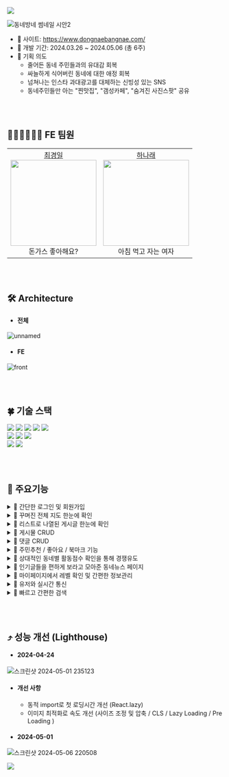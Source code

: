 <img src="https://capsule-render.vercel.app/api?type=waving&color=0:85daff,100:6799fe&height=100" />

![동네방네 썸네일 시안2](https://github.com/Nawabali-project/Nawabali-FE/assets/80045891/a0a3aa24-c2a2-46f9-872a-b66258c6d6ce)

* 🔗 사이트: https://www.dongnaebangnae.com/
* 📆 개발 기간: 2024.03.26 ~ 2024.05.06 (총 6주)
* 🌱 기획 의도
  * 줄어든 동네 주민들과의 유대감 회복
  * 싸늘하게 식어버린 동네에 대한 애정 회복
  * 넘쳐나는 인스타 과대광고를 대체하는 신빙성 있는 SNS
  * 동네주민들만 아는 "찐맛집", "갬성카페", "숨겨진 사진스팟" 공유


<br><br>
## 🧑🏻‍💻👩🏻‍💻 FE 팀원
<table>
  <tbody>
    <tr>
      <td align="center">
        <a href="https://github.com/inhachoi">최경일</a><br />
        <img src="https://scontent-ssn1-1.cdninstagram.com/v/t51.2885-15/387265705_688108082998779_5231387308078165349_n.jpg?stp=dst-jpg_s150x150&_nc_ht=scontent-ssn1-1.cdninstagram.com&_nc_cat=103&_nc_ohc=VqkETrfmL_EQ7kNvgEz6-fE&edm=AGXveE0BAAAA&ccb=7-5&oh=00_AfAokniF-Ao9PXx3EFNym1c8mseIwhiJYnrkuLYkRZ5aaA&oe=66382C92&_nc_sid=cf751b" width="200px;" alt=""/><br />
         돈가스 좋아해요? <br />
        </td>
      <td align="center">
        <a href="https://github.com/1roo">하나래</a><br />
        <img src="https://scontent-ssn1-1.cdninstagram.com/v/t51.12442-15/69368022_980938318926608_4714438118412745851_n.jpg?stp=c0.398.1024.1024a_dst-jpg_e35_s150x150&_nc_ht=scontent-ssn1-1.cdninstagram.com&_nc_cat=108&_nc_ohc=YjyM_2KJLjcQ7kNvgGYoJvc&edm=AGXveE0BAAAA&ccb=7-5&oh=00_AfANWQdR07IR3pkt-AVZfkHDuHN0o4KrN9koCeWCXOnnyw&oe=66343A24&_nc_sid=cf751b" width="200px;" alt=""/><br />
         아침 먹고 자는 여자 <br />
        </td>
    </tr>
  </tbody>
</table>


<br><br>
## 🛠 Architecture
* #### 전체
![unnamed](https://github.com/Nawabali-project/Nawabali-FE/assets/80045891/6eba048d-a713-4574-82f6-25e68319b121)
<br>
* #### FE
![front](https://github.com/Nawabali-project/Nawabali-FE/assets/80045891/d47032a5-765c-4027-8d27-c96f0e5e20a3)



<br><br>
## 🍀 기술 스택
<div align='left'>
  <img src="https://img.shields.io/badge/html5-E34F26?style=for-the-badge&logo=html5&logoColor=white"> 
  <img src="https://img.shields.io/badge/css-1572B6?style=for-the-badge&logo=css3&logoColor=white"> 
  <img src="https://img.shields.io/badge/javascript-F7DF1E?style=for-the-badge&logo=javascript&logoColor=black"> 
  <img src="https://img.shields.io/badge/TypeScript-3178C6?style=for-the-badge&logo=typescript&logoColor=white">
  <img src="https://img.shields.io/badge/react-61DAFB?style=for-the-badge&logo=react&logoColor=black"> 
  <br>
  <img src="https://img.shields.io/badge/socket.io--client-007CE2?style=for-the-badge&logo=axios&logoColor=white">
  <img src="https://img.shields.io/badge/Axios-%23593d88.svg?style=for-the-badge&logoColor=000000">
  <img src="https://img.shields.io/badge/styled--components-DB7093?style=for-the-badge&logo=styled-components&logoColor=white">
  <br>
  <img src="https://img.shields.io/badge/github-181717?style=for-the-badge&logo=github&logoColor=white">
  <img src="https://img.shields.io/badge/git-F05032?style=for-the-badge&logo=git&logoColor=white">
  <br>
</div>

<br><br>
## 🔎 주요기능

<details>
<summary>🌟 간단한 로그인 및 회원가입</summary>
<br>

- 로컬 로그인 / 회원가입 (이메일 인증기능)
- 소셜 로그인 (kakao)

</details>

<details>
<summary>🌟 꾸며진 전체 지도 한눈에 확인</summary>
<br>

- 지도 API 연동 (kakao)
- 게시물 작성시 해당위치에 게시물이 놓아짐
- 지역 / 카테고리 별로 이동 및 분류 가능

</details>

<details>
<summary>🌟 리스트로 나열된 게시글 한눈에 확인</summary>
<br>

- 지역 / 카테고리 별로 분류 가능

</details>

<details>
<summary>🌟 게시물 CRUD</summary>
<br>

- 게시물 작성은 본인 동네에만 작성 가능

</details>

<details>
<summary>🌟 댓글 CRUD</summary>
<br>

- 댓글을 통해 사람들과 소통

</details>

<details>
<summary>🌟 주민추천 / 좋아요 / 북마크 기능</summary>
<br>

- 주민추천은 게시물이 작성된 동네의 주민만 클릭 가능
- 좋아요는 외부주민도 클릭 가능
- 북마크를 통해 맘에 드는 게시물 저장해두기

</details>

<details>
<summary>🌟 상대적인 동네별 활동점수 확인을 통해 경쟁유도</summary>
<br>

- 서울시 25개 구를 경계선으로 나누고 클릭시 점수를 쉽게 확인할 수 있게함
- '구'별 주민추천 수 + 게시물 수로 점수 측정
- 점수가 상대적으로 높은 지역일수록 색을 진하게 표시
- 해당 구에 가장 많은 게시물 카테고리가 사진으로 뜸

</details>

<details>
<summary>🌟 인기글들을 편하게 보라고 모아준 동네뉴스 페이지</summary>
<br>

- 자동 및 수동으로 동적으로 동작하는 화면으로 편하게 확인
- 지역별로 일주일간 사람들이 가장 많이 찾은 게시글들 확인
- 본인 지역의 인기 게시글 확인
- 다른 지역의 인기 게시글 확인
- 카테고리별로 인기많은 동네와 해당 게시글 확인

</details>

<details>
<summary>🌟 마이페이지에서 레벨 확인 및 간편한 정보관리</summary>
<br>

- 프로필 사진에 레벨에 따른 귀여운 모자 표시 (주민 / 토박이 / 터줏대감)
- 다양한 개인정보 수정 가능 (닉네임, 거주지역, 프로필 사진 ...)
- 내가 쓴 게시물과 북마크해둔 게시물 확인 가능

</details>

<details>
<summary>🌟 유저와 실시간 통신</summary>
<br>

- 1:1 실시간으로 익명의 유저와 소통

</details>

<details>
<summary>🌟 빠르고 간편한 검색</summary>
<br>

- 게시물 내용으로 빠른 검색 가능

</details>

  

<br><br>
## ⤴️ 성능 개선 (Lighthouse)

* #### 2024-04-24
![스크린샷 2024-05-01 235123](https://github.com/Nawabali-project/Nawabali-FE/assets/80045891/5f937f8d-3b2d-44ad-9be0-ec1b61fce0e9)

* #### 개선 사항
  * 동적 import로 첫 로딩시간 개선 (React.lazy)
  * 이미지 최적화로 속도 개선 (사이즈 조정 및 압축 / CLS / Lazy Loading / Pre Loading )

* #### 2024-05-01
![스크린샷 2024-05-06 220508](https://github.com/Nawabali-project/Nawabali-FE/assets/80045891/bce8b2fc-c88a-495f-a68d-4aa6e38fe748)



<img src="https://capsule-render.vercel.app/api?type=waving&color=0:85daff,180:6799fe&height=100&section=footer" />
